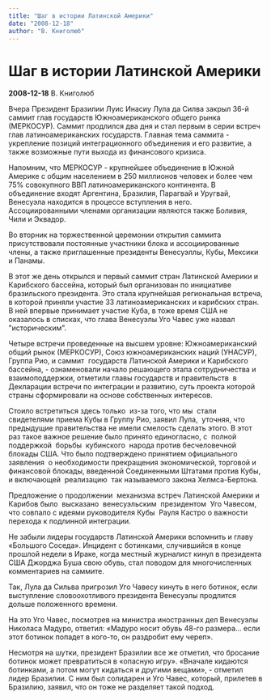 ```yaml
---
title: "Шаг в истории Латинской Америки"
date: "2008-12-18"
author: "В. Книголюб"
---
```


# Шаг в истории Латинской Америки

**2008-12-18** В. Книголюб

Вчера Президент Бразилии Луис Инасиу Лула да Силва закрыл 36-й саммит глав государств Южноамериканского общего рынка (МЕРКОСУР). Саммит продлился два дня и стал первым в серии встреч глав латиноамериканских государств. Главная тема саммита - укрепление позиций интеграционного объединения и его развитие, а также возможные пути выхода из финансового кризиса.

Напомним, что МЕРКОСУР - крупнейшее объединение в Южной Америке с общим населением в 250 миллионов человек и более чем 75% совокупного ВВП латиноамериканского континента. В объединение входят Аргентина, Бразилия, Парагвай и Уругвай, Венесуэла находится в процессе вступления в него. Ассоциированными членами организации являются также Боливия, Чили и Эквадор.

Во вторник на торжественной церемонии открытия саммита присутствовали постоянные участники блока и ассоциированные члены, а также приглашенные президенты Венесуэллы, Кубы, Мексики и Панамы.

В этот же день открылся и первый саммит стран Латинской Америки и Карибского бассейна, который был организован по инициативе бразильского президента. Это стала крупнейшая региональная встреча, в которой приняли участие 33 латиноамериканских и карибских стран. В ней впервые принимает участие Куба, в тоже время США не оказалось в списках, что глава Венесуэлы Уго Чавес уже назвал "историческим".

Четыре встречи проведенные на высшем уровне: Южноамериканский общий рынок (МЕРКОСУР), Союз южноамериканских наций (УНАСУР), Группа Рио, и саммит  государств Латинской Америки и Карибского бассейна, - ознаменовали начало решающего этапа сотрудничества и взаимоподдержки, отметили главы государств и правительств  в  Декларации встречи по интеграции и развитию, суть проекта которой страны сформировали на основе собственных интересов.

Стоило встретиться здесь только  из-за того, что мы  стали свидетелями приема Кубы в Группу Рио, заявил Лула,  уточняя, что предыдущие правительства не имели смелость сделать этого. В этот раз такое важное решение было принято единогласно, с  полной поддержкой  борьбы  кубинского  народа против бесчеловечной блокады США. Что было подтверждено принятием официального  заявления  о необходимости прекращения экономической, торговой и финансовой блокады, введенной Соединенными Штатами против Кубы, и включающей  реализацию  так называемого закона Хелмса-Бертона.

Предложение о продолжении  механизма встреч Латинской Америки и Карибов было  высказано  венесуэльским  президентом  Уго Чавесом, что совпало с идеями руководителя Кубы  Рауля Кастро о важности перехода к подлинной интеграции.

Не забыли лидеры государств Латинской Америки вспомнить и главу «Большого Соседа». Инцидент с ботинками, случившийся в конце прошлой недели в Ираке, когда местный журналист кинул в президента США Джорджа Буша свою обувь, стал поводом для многочисленных комментариев на саммите.

Так, Лула да Сильва пригрозил Уго Чавесу кинуть в него ботинок, если выступление словоохотливого президента Венесуэлы продлится дольше положенного времени.

На это Уго Чавес, посмотрев на министра иностранных дел Венесуэлы Николаса Мадуро, ответил: «Мадуро носит обувь 48-го размера... если этот ботинок попадет в кого-то, он раздробит ему череп».

Несмотря на шутки, президент Бразилии все же отметил, что бросание ботинок может превратиться в «опасную игру». «Вначале кидаются ботинками, а потом могут кидаться и другими вещами», - отметил лидер Бразилии. С ним был солидарен и Уго Чавес, который, прилетев в Бразилию, заявил, что он тоже не разделяет такой подход.